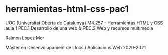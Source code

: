 # herramientas-html-css-pac1 

UOC (Universitat Oberta de Catalunya)
M4.257 - Herramientas HTML y CSS aula 1
PEC.1 Desarrollo de una web & PEC.2 Web y recursos multimedia


Raimon López Mor


Màster en Desenvolupament de Llocs i Aplicacions Web
2020-2021
